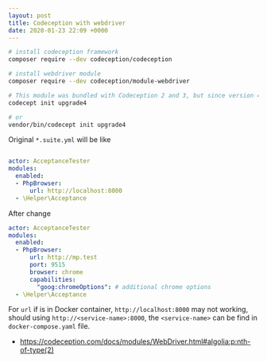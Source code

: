 ```yaml
---
layout: post
title: Codeception with webdriver
date: 2020-01-23 22:09 +0000
---
```



```bash
# install codeception framework
composer require --dev codeception/codeception

# install webdriver module
composer require --dev codeception/module-webdriver

# This module was bundled with Codeception 2 and 3, but since version 4 it is necessary to install it separately.
codecept init upgrade4

# or
vendor/bin/codecept init upgrade4


```


Original `*.suite.yml` will be like 

```yaml

actor: AcceptanceTester
modules:
  enabled:
  - PhpBrowser:
      url: http://localhost:8000
  - \Helper\Acceptance

```

After change

```yaml
actor: AcceptanceTester
modules:
  enabled:
  - PhpBrowser:
      url: http://mp.test
      port: 9515
      browser: chrome
      capabilities:
        "goog:chromeOptions": # additional chrome options
  - \Helper\Acceptance
```

For `url` if is in Docker container, `http://localhost:8000` may not working, should using `http://<service-name>:8000`, the `<service-name>` can be find in `docker-compose.yaml` file.




* https://codeception.com/docs/modules/WebDriver.html#algolia:p:nth-of-type(2)




  

